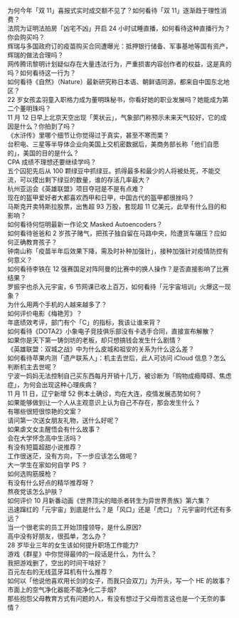 为何今年「双 11」喜报式实时成交额不见了？如何看待「双 11」逐渐趋于理性消费？  
法院为证明法拍房「凶宅不凶」开启 24 小时试睡直播，如何看待这种直播行为？你会购买吗？  
辉瑞与多国政府订的疫苗购买合同遭曝光：抵押银行储备、军事基地等国有资产，辉瑞的做法合理吗？  
网传腾讯黎明计划疑似存在大量违法行为，严重损害内容创作者的权益，这是真的吗？如何看待这一行为？  
如何看待《自然》（Nature）最新研究称日本语、朝鲜语同源，都来自中国东北地区？  
22 岁女孩孟羽童入职格力成为董明珠秘书，你看好她的职业发展吗？她能成为第二个董明珠吗？  
11 月 12 日早上北京天空出现「荚状云」，气象部门称预示未来天气较好，它的成因是什么？你拍到了吗？  
《水浒传》里哪个细节让你觉得过于真实，甚至不寒而栗？  
台积电、三星等半导体企业向美国上交机密数据后，美商务部长称「他们自愿的」，美国的目的是什么？  
CPA 成绩不理想还要继续学吗？  
五个囚犯先后从 100 颗绿豆中抓绿豆。抓得最多和最少的人将被处死，不能交流，可以摸出剩下绿豆的数量，谁的存活几率最大？  
杭州亚运会《英雄联盟》项目夺冠是不是有点难？  
现在的盔甲爱好者大都喜欢西甲和日甲，中国古代的盔甲都很挫吗？  
马斯克开卖特斯拉股票，出售超 93 万股，套现超 11 亿美元，此举有什么目的和影响？  
如何看待何恺明最新一作论文 Masked Autoencoders？  
如何看待爸爸和 2 岁孩子赌气，把孩子独自留在马路中央，险遭货车碾压？应如何正确教育孩子？  
钟南山称「疫苗半年后效果下降，需及时补种加强针」，接种加强针对疫情防控有何意义？  
如何看待李铁在 12 强赛国足对阵阿曼的比赛中的换人操作？是否直接影响了比赛结果？  
罗振宇也杀入元宇宙，6 节网课已收上百万，如何看待「元宇宙培训」火爆这一现象？  
为什么用两个手机的人越来越多了？  
如何评价电影《梅艳芳》？  
年底绩效考评，部门有个「C」的指标，我该让谁来背？  
如何看待《DOTA2》小象电子竞技俱乐部没有卡选手合同，直接宣布解散？  
如果你是天下第一铸剑坊的老板，却只想搞钱会发生什么剧情？  
《英雄联盟：双城之战》中为什么皮城和祖安的关系为什么这么差？  
如何看待苹果内测「遗产联系人」：机主去世后，此人可访问 iCloud 信息？怎么判断机主去世呢？  
宁波一妈妈无法控制自己买东西每月开销十几万，被诊断为「购物成瘾障碍、焦虑症」，为何会出现这种心理疾病？  
11 月 11 日，辽宁新增 52 例本土确诊，均在大连，疫情发展态势如何？  
如果能够做到让一个人从主观意识上认为自己不存在，那会发生什么？  
有哪些很短很惊艳的文案？  
请问第一次送女朋友礼物，送什么好呢？  
如果虐文女主醒悟会有什么故事？  
会在大学怀念高中生活吗？  
有没有短篇超甜小说推荐？  
工作很迷茫，没有方向，下一步应该怎么做呢？  
大一学生在家如何自学 PS ？  
如何选购筋膜枪？  
有没有什么好点的精华推荐呀？  
熬夜党该怎么护肤？  
如何评价 10 月新番动画《世界顶尖的暗杀者转生为异世界贵族》第六集？  
迅速蹿红的「元宇宙」到底是什么？是「风口」还是「虎口」？元宇宙时代还有多远？  
当一个很老实的员工开始顶撞领导，是什么原因?  
高中没有好朋友，很孤单，怎么办？  
28 岁毕业三年的女生该如何提升职场工作能力?  
游戏《群星》中你觉得最帅的一段话是什么，为什么？  
我把游戏删了，空出的时间干啥好？  
百元左右的无线蓝牙耳机有什么推荐？  
如何以「他说他喜欢用长剑的女子，而我只会双刀」为开头，写一个 HE 的故事？  
市面上的空气净化器能不能净化二手烟?  
那些抱怨父母教育方式有问题的人，有没有想过于父母而言这也是一个无奈的事情？  
